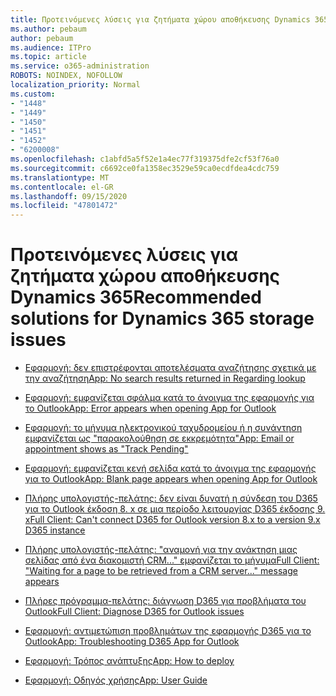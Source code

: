 ```yaml
---
title: Προτεινόμενες λύσεις για ζητήματα χώρου αποθήκευσης Dynamics 365
ms.author: pebaum
author: pebaum
ms.audience: ITPro
ms.topic: article
ms.service: o365-administration
ROBOTS: NOINDEX, NOFOLLOW
localization_priority: Normal
ms.custom:
- "1448"
- "1449"
- "1450"
- "1451"
- "1452"
- "6200008"
ms.openlocfilehash: c1abfd5a5f52e1a4ec77f319375dfe2cf53f76a0
ms.sourcegitcommit: c6692ce0fa1358ec3529e59ca0ecdfdea4cdc759
ms.translationtype: MT
ms.contentlocale: el-GR
ms.lasthandoff: 09/15/2020
ms.locfileid: "47801472"
---
```

# <a name="recommended-solutions-for-dynamics-365-storage-issues"></a><span data-ttu-id="2b285-102">Προτεινόμενες λύσεις για ζητήματα χώρου αποθήκευσης Dynamics 365</span><span class="sxs-lookup"><span data-stu-id="2b285-102">Recommended solutions for Dynamics 365 storage issues</span></span>

* [<span data-ttu-id="2b285-103">Εφαρμογή: δεν επιστρέφονται αποτελέσματα αναζήτησης σχετικά με την αναζήτηση</span><span class="sxs-lookup"><span data-stu-id="2b285-103">App: No search results returned in Regarding lookup</span></span>](https://support.microsoft.com/help/4489111)

* [<span data-ttu-id="2b285-104">Εφαρμογή: εμφανίζεται σφάλμα κατά το άνοιγμα της εφαρμογής για το Outlook</span><span class="sxs-lookup"><span data-stu-id="2b285-104">App: Error appears when opening App for Outlook</span></span>](https://go.microsoft.com/fwlink/p/?linkid=2007021)

* [<span data-ttu-id="2b285-105">Εφαρμογή: το μήνυμα ηλεκτρονικού ταχυδρομείου ή η συνάντηση εμφανίζεται ως "παρακολούθηση σε εκκρεμότητα"</span><span class="sxs-lookup"><span data-stu-id="2b285-105">App: Email or appointment shows as "Track Pending"</span></span>](https://go.microsoft.com/fwlink/p/?linkid=2007022)

* [<span data-ttu-id="2b285-106">Εφαρμογή: εμφανίζεται κενή σελίδα κατά το άνοιγμα της εφαρμογής για το Outlook</span><span class="sxs-lookup"><span data-stu-id="2b285-106">App: Blank page appears when opening App for Outlook</span></span>](https://go.microsoft.com/fwlink/p/?linkid=2007128)

* [<span data-ttu-id="2b285-107">Πλήρης υπολογιστής-πελάτης: δεν είναι δυνατή η σύνδεση του D365 για το Outlook έκδοση 8. x σε μια περίοδο λειτουργίας D365 έκδοσης 9. x</span><span class="sxs-lookup"><span data-stu-id="2b285-107">Full Client: Can't connect D365 for Outlook version 8.x to a version 9.x D365 instance</span></span>](https://go.microsoft.com/fwlink/p/?linkid=2007023)

* [<span data-ttu-id="2b285-108">Πλήρης υπολογιστής-πελάτης: "αναμονή για την ανάκτηση μιας σελίδας από ένα διακομιστή CRM..." εμφανίζεται το μήνυμα</span><span class="sxs-lookup"><span data-stu-id="2b285-108">Full Client: "Waiting for a page to be retrieved from a CRM server..." message appears</span></span>](https://go.microsoft.com/fwlink/p/?linkid=2007129)

* [<span data-ttu-id="2b285-109">Πλήρες πρόγραμμα-πελάτης: διάγνωση D365 για προβλήματα του Outlook</span><span class="sxs-lookup"><span data-stu-id="2b285-109">Full Client: Diagnose D365 for Outlook issues</span></span>](https://go.microsoft.com/fwlink/p/?linkid=2007024)

* [<span data-ttu-id="2b285-110">Εφαρμογή: αντιμετώπιση προβλημάτων της εφαρμογής D365 για το Outlook</span><span class="sxs-lookup"><span data-stu-id="2b285-110">App: Troubleshooting D365 App for Outlook</span></span>](https://go.microsoft.com/fwlink/p/?linkid=2007025)

* [<span data-ttu-id="2b285-111">Εφαρμογή: Τρόπος ανάπτυξης</span><span class="sxs-lookup"><span data-stu-id="2b285-111">App: How to deploy</span></span>](https://go.microsoft.com/fwlink/p/?linkid=857071)

* [<span data-ttu-id="2b285-112">Εφαρμογή: Οδηγός χρήσης</span><span class="sxs-lookup"><span data-stu-id="2b285-112">App: User Guide</span></span>](https://go.microsoft.com/fwlink/p/?linkid=857091)
